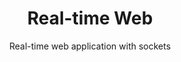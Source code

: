 <div align="center">
	<h1 align='center'>Real-time Web</h1>
<!-- 	<img align='center' src="./public/src/img/screenshot-application.png" width="420" /> -->
</div>
<p align="center">
	Real-time web application with sockets
	<br>
	<!-- <a href="#">Live demo</a> -->
</p>
<br>
